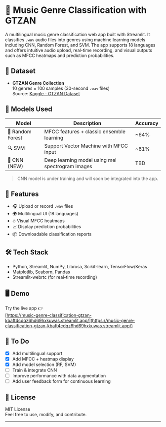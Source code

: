 # 🎵 Music Genre Classification with GTZAN

A multilingual music genre classification web app built with Streamlit. It classifies `.wav` audio files into genres using machine learning models including CNN, Random Forest, and SVM. The app supports 18 languages and offers intuitive audio upload, real-time recording, and visual outputs such as MFCC heatmaps and prediction probabilities.

## 📂 Dataset

- **GTZAN Genre Collection**  
  10 genres × 100 samples (30-second `.wav` files)  
  Source: [Kaggle - GTZAN Dataset](https://www.kaggle.com/andradaolteanu/gtzan-dataset-music-genre-classification)

## 🧠 Models Used

| Model           | Description                                     | Accuracy |
|----------------|--------------------------------------------------|----------|
| 🎲 Random Forest | MFCC features + classic ensemble learning       | ~64%     |
| 🔍 SVM           | Support Vector Machine with MFCC input          | ~61%     |
| 🧠 CNN (NEW)     | Deep learning model using mel spectrogram images | TBD      |

> CNN model is under training and will soon be integrated into the app.

## 🚀 Features

- 🎧 Upload or record `.wav` files
- 🌍 Multilingual UI (18 languages)
- 🔥 Visual MFCC heatmaps
- 📈 Display prediction probabilities
- 📦 Downloadable classification reports

## 🛠️ Tech Stack

- Python, Streamlit, NumPy, Librosa, Scikit-learn, TensorFlow/Keras
- Matplotlib, Seaborn, Pandas
- Streamlit-webrtc (for real-time recording)

## 🖥️ Demo

Try the live app 👉  
[https://music-genre-classification-gtzan-kbaft4cdqz6hd69hxkuwas.streamlit.app/](https://music-genre-classification-gtzan-kbaft4cdqz6hd69hxkuwas.streamlit.app/)

## 📌 To Do

- [x] Add multilingual support  
- [x] Add MFCC + heatmap display  
- [x] Add model selection (RF, SVM)  
- [ ] Train & integrate CNN  
- [ ] Improve performance with data augmentation  
- [ ] Add user feedback form for continuous learning  

## 📄 License

MIT License  
Feel free to use, modify, and contribute.

---
